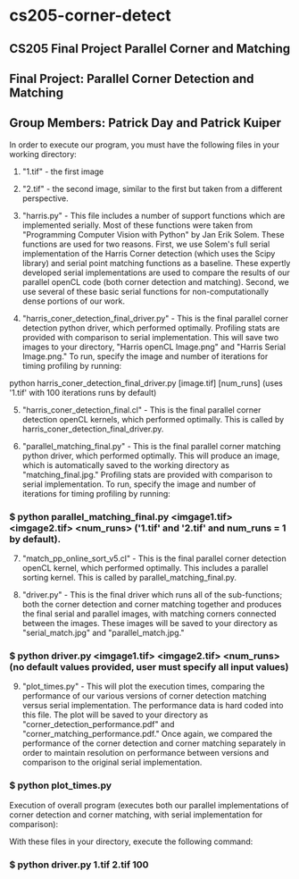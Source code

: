 # cs205-corner-detect
## CS205 Final Project Parallel Corner and Matching 

## Final Project: Parallel Corner Detection and Matching

## Group Members: Patrick Day and Patrick Kuiper

In order to execute our program, you must have the following files in your working directory:

1) "1.tif" - the first image

2) "2.tif" - the second image, similar to the first but taken from a different perspective.

3) "harris.py" - This file includes a number of support functions which are implemented serially. Most of these functions were taken from "Programming Computer Vision with Python" by Jan Erik Solem. These functions are used for two reasons. First, we use Solem's full serial implementation of the Harris Corner detection (which uses the Scipy library) and serial point matching functions as a baseline. These expertly developed serial implementations are used to compare the results of our parallel openCL code (both corner detection and matching). Second, we use several of these basic serial functions for non-computationally dense portions of our work. 

4) "harris_coner_detection_final_driver.py" - This is the final parallel corner detection python driver, which performed optimally. Profiling stats are provided with comparison to serial implementation. This will save two images to your directory, "Harris openCL Image.png" and "Harris Serial Image.png." To run, specify the image and number of iterations for timing profiling by running:

python harris_coner_detection_final_driver.py [image.tif] [num_runs] (uses '1.tif' with 100 iterations runs by default)

5) "harris_coner_detection_final.cl" - This is the final parallel corner detection openCL kernels, which performed optimally. This is called by harris_coner_detection_final_driver.py. 

6) "parallel_matching_final.py" - This is the final parallel corner matching python driver, which performed optimally. This will produce an image, which is automatically saved to the working directory as "matching_final.jpg." Profiling stats are provided with comparison to serial implementation. To run, specify the image and number of iterations for timing profiling by running:

### $ python parallel_matching_final.py <imgage1.tif> <imgage2.tif> <num_runs>  ('1.tif' and '2.tif' and num_runs = 1 by default).

7) "match_pp_online_sort_v5.cl" - This is the final parallel corner detection openCL kernel, which performed optimally. This includes a parallel sorting kernel. This is called by parallel_matching_final.py.

8) "driver.py" - This is the final driver which runs all of the sub-functions; both the corner detection and corner matching together and produces the final serial and parallel images, with matching corners connected between the images. These images will be saved to your directory as "serial_match.jpg" and "parallel_match.jpg."

### $ python driver.py <imgage1.tif> <imgage2.tif> <num_runs> (no default values provided, user must specify all input values)

9) "plot_times.py" - This will plot the execution times, comparing the performance of our various versions of corner detection matching versus serial implementation. The performance data is hard coded into this file. The plot will be saved to your directory as "corner_detection_performance.pdf" and "corner_matching_performance.pdf." Once again, we compared the performance of the corner detection and corner matching separately in order to maintain resolution on performance between versions and comparison to the original serial implementation. 

### $ python plot_times.py

Execution of overall program (executes both our parallel implementations of corner detection and corner matching, with serial implementation for comparison):

With these files in your directory, execute the following command:

### $ python driver.py 1.tif 2.tif 100
